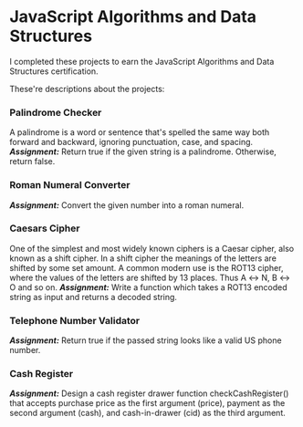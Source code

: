 # JavaScript Algorithms and Data Structures

I completed these projects to earn the JavaScript Algorithms and Data Structures certification.

These're descriptions about the projects: 

### Palindrome Checker
A palindrome is a word or sentence that's spelled the same way both forward and backward, ignoring punctuation, case, and spacing.
***Assignment:*** Return true if the given string is a palindrome. Otherwise, return false.

 ### Roman Numeral Converter
***Assignment:*** Convert the given number into a roman numeral.

### Caesars Cipher
One of the simplest and most widely known ciphers is a Caesar cipher, also known as a shift cipher. In a shift cipher the meanings of the letters are shifted by some set amount.
A common modern use is the ROT13 cipher, where the values of the letters are shifted by 13 places. Thus A ↔ N, B ↔ O and so on.
***Assignment:*** Write a function which takes a ROT13 encoded string as input and returns a decoded string.

### Telephone Number Validator
***Assignment:*** Return true if the passed string looks like a valid US phone number.

### Cash Register
***Assignment:*** Design a cash register drawer function checkCashRegister() that accepts purchase price as the first argument (price), payment as the second argument (cash), and cash-in-drawer (cid) as the third argument.
